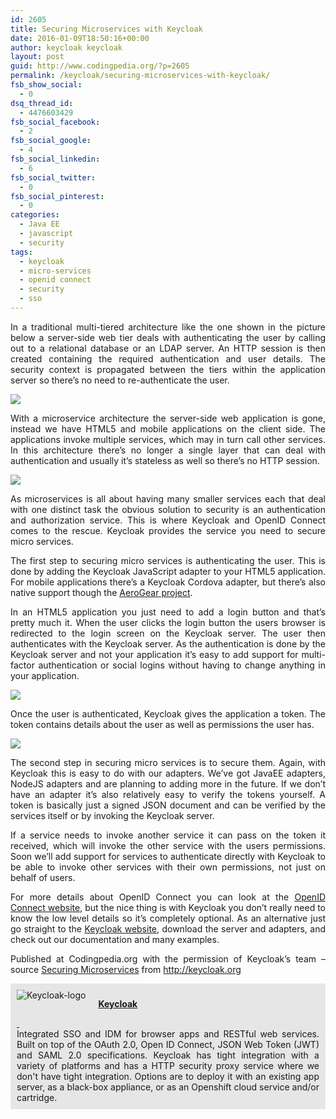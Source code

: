 ```yaml
---
id: 2605
title: Securing Microservices with Keycloak
date: 2016-01-09T18:50:16+00:00
author: keycloak keycloak
layout: post
guid: http://www.codingpedia.org/?p=2605
permalink: /keycloak/securing-microservices-with-keycloak/
fsb_show_social:
  - 0
dsq_thread_id:
  - 4476603429
fsb_social_facebook:
  - 2
fsb_social_google:
  - 4
fsb_social_linkedin:
  - 6
fsb_social_twitter:
  - 0
fsb_social_pinterest:
  - 0
categories:
  - Java EE
  - javascript
  - security
tags:
  - keycloak
  - micro-services
  - openid connect
  - security
  - sso
---
```

<p style="text-align: justify;">
  In a traditional multi-tiered architecture like the one shown in the picture below a server-side web tier deals with authenticating the user by calling out to a relational database or an LDAP server. An HTTP session is then created containing the required authentication and user details. The security context is propagated between the tiers within the application server so there&#8217;s no need to re-authenticate the user.
</p>

<p style="text-align: justify;">
  <img src="http://1.bp.blogspot.com/-036NE1K0vZs/VV29q9kDXoI/AAAAAAAAStI/RLBoK8ITwOE/s1600/old-architecture.png" /><!--more-->
</p>

<p style="text-align: justify;">
  <span>With a microservice architecture the server-side web application is gone, instead we have HTML5 and mobile applications on the client side. The applications invoke multiple services, which may in turn call other services. In this architecture there&#8217;s no longer a single layer that can deal with authentication and usually it&#8217;s stateless as well so there&#8217;s no HTTP session.</span>
</p>

<p style="text-align: justify;">
  <img src="http://4.bp.blogspot.com/-HGsYTjn6IFY/VV25MDoWHYI/AAAAAAAASs4/pjazmyksZDo/s1600/microservices-architecture.png" />
</p>

<p style="text-align: justify;">
  As microservices is all about having many smaller services each that deal with one distinct task the obvious solution to security is an authentication and authorization service. This is where Keycloak and OpenID Connect comes to the rescue. Keycloak provides the service you need to secure micro services.
</p>

<p style="text-align: justify;">
  The first step to securing micro services is authenticating the user. This is done by adding the Keycloak JavaScript adapter to your HTML5 application. For mobile applications there&#8217;s a Keycloak Cordova adapter, but there&#8217;s also native support though the <a href="http://www.aerogear.org/">AeroGear project</a>.
</p>

<p style="text-align: justify;">
  In an HTML5 application you just need to add a login button and that&#8217;s pretty much it. When the user clicks the login button the users browser is redirected to the login screen on the Keycloak server. The user then authenticates with the Keycloak server. As the authentication is done by the Keycloak server and not your application it&#8217;s easy to add support for multi-factor authentication or social logins without having to change anything in your application.
</p>

<p style="text-align: justify;">
  <img border="0" src="http://2.bp.blogspot.com/-NjOd_xAs0IQ/VV3EcENU3hI/AAAAAAAAStY/t_XPePYNhHs/s1600/auth.png" />
</p>

<p style="text-align: justify;">
  Once the user is authenticated, Keycloak gives the application a token. The token contains details about the user as well as permissions the user has.
</p>

<p style="text-align: justify;">
  <img border="0" src="http://1.bp.blogspot.com/-_kp0j2ylQoo/VV3EcWeIqJI/AAAAAAAAStc/y8uDGorcMKE/s1600/microservices-architecture-with-kc.png" />
</p>

<p style="text-align: justify;">
  The second step in securing micro services is to secure them. Again, with Keycloak this is easy to do with our adapters. We&#8217;ve got JavaEE adapters, NodeJS adapters and are planning to adding more in the future. If we don&#8217;t have an adapter it&#8217;s also relatively easy to verify the tokens yourself. A token is basically just a signed JSON document and can be verified by the services itself or by invoking the Keycloak server.
</p>

<p style="text-align: justify;">
  If a service needs to invoke another service it can pass on the token it received, which will invoke the other service with the users permissions. Soon we&#8217;ll add support for services to authenticate directly with Keycloak to be able to invoke other services with their own permissions, not just on behalf of users.
</p>

<p style="text-align: justify;">
  For more details about OpenID Connect you can look at the <a href="http://openid.net/connect/">OpenID Connect website</a>, but the nice thing is with Keycloak you don&#8217;t really need to know the low level details so it&#8217;s completely optional. As an alternative just go straight to the <a href="http://www.keycloak.org/">Keycloak website</a>, download the server and adapters, and check out our documentation and many examples.
</p>

<p style="text-align: justify;" class="note_normal">
  Published at Codingpedia.org with the permission of Keycloak&#8217;s team – source <a title="Are you getting worked up over code duplication?" href="http://blog.keycloak.org/2015/05/securing-microservices.html" target="_blank">Securing Microservices</a> from <a title="http://johannesbrodwall.com/" href="http://keycloak.org" target="_blank">http://keycloak.org</a>
</p>

<div id="about_author" style="background-color: #e6e6e6; padding: 10px;">
  <img id="author_portrait" style="float: left; margin-right: 20px;" src="https://raw.githubusercontent.com/keycloak/keycloak/master/misc/logo/keycloak_icon_256px.png" alt="Keycloak-logo" /> 
  
  <p id="about_author_header">
    <strong><a href="http://www.codingpedia.org/author/keycloak/" target="_blank">Keycloak</a></strong>
  </p>
  
  <div id="social_logos_up">
    <a class="icon-earth" href="http://keycloak.jboss.org/" target="_blank"> </a> <a class="icon-twitter" href="https://twitter.com/keycloak" target="_blank"> </a> <a class="icon-github" href="https://github.com/keycloak" target="_blank"> </a>
  </div>
  
  <div id="author_details" style="text-align: justify;">
    Integrated SSO and IDM for browser apps and RESTful web services. Built on top of the OAuth 2.0, Open ID Connect, JSON Web Token (JWT) and SAML 2.0 specifications. Keycloak has tight integration with a variety of platforms and has a HTTP security proxy service where we don't have tight integration. Options are to deploy it with an existing app server, as a black-box appliance, or as an Openshift cloud service and/or cartridge.
  </div>
  
  <div class="clear">
  </div>
</div>
